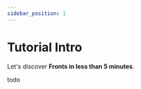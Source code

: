 ```yaml
---
sidebar_position: 1
---
```


# Tutorial Intro

Let's discover **Fronts in less than 5 minutes**.

todo
